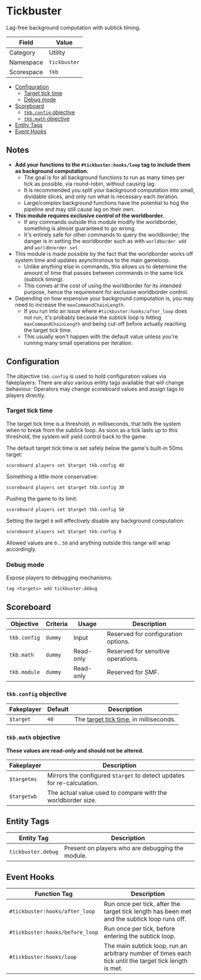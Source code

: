 # Tickbuster
Lag-free background computation with subtick timing.

Field       | Value
----------- | -----
Category    | Utility
Namespace   | `tickbuster`
Scorespace  | `tkb`

- [Configuration](#configuration)
  - [Target tick time](#target-tick-time)
  - [Debug mode](#debug-mode)
- [Scoreboard](#scoreboard)
  - [`tkb.config` objective](#tkbconfig-objective)
  - [`tkb.math` objective](#tkbmath-objective)
- [Entity Tags](#entity-tags)
- [Event Hooks](#event-hooks)

## Notes
- **Add your functions to the `#tickbuster:hooks/loop` tag to include them as background computation.**
  - The goal is for all background functions to run as many times per tick as possible, via round-robin, without causing lag.
  - It is recommended you split your background computation into small, dividable slices, and only run what is necessary each iteration.
  - Large/complex background functions have the potential to hog the pipeline and may still cause lag on their own.
- **This module requires exclusive control of the worldborder.**
  - If any commands outside this module modify the worldborder, something is almost guaranteed to go wrong.
  - It's entirely safe for other commands to query the worldborder; the danger is in setting the worldborder such as with `worldborder add` and `worldbnorder set`.
- This module is made possible by the fact that the worldborder works off system time and updates asynchronous to the main gameloop.
  - Unlike anything else in commands, this allows us to determine the amount of time that passes between commands in the same tick (subtick timing).
  - This comes at the cost of using the worldborder for its intended purpose, hence the requirement for exclusive worldborder control.
- Depending on how expensive your background computation is, you may need to increase the `maxCommandChainLength`.
  - If you run into an issue where `#tickbuster:hooks/after_loop` does not run, it's probably because the subtick loop is hitting `maxCommandChainLength` and being cut-off before actually reaching the target tick time.
  - This usually won't happen with the default value unless you're running many small operations per iteration.

## Configuration
The objective `tkb.config` is used to hold configuration values via fakeplayers. There are also various entity tags available that will change behaviour. Operators may change scoreboard values and assign tags to players directly.

### Target tick time
The target tick time is a threshold, in milliseconds, that tells the system when to break from the subtick loop. As soon as a tick lasts up to this threshold, the system will yield control back to the game.

The default target tick time is set safely below the game's built-in 50ms target:
```
scoreboard players set $target tkb.config 40
```

Something a little more conservative:
```
scoreboard players set $target tkb.config 30
```

Pushing the game to its limit:
```
scoreboard players set $target tkb.config 50
```

Setting the target `0` will effectively disable any background computation:
```
scoreboard players set $target tkb.config 0
```

Allowed values are `0..50` and anything outside this range will wrap accordingly.

### Debug mode
Expose players to debugging mechanisms:
```
tag <targets> add tickbuster.debug
```

## Scoreboard
Objective     | Criteria  | Usage     | Description
------------- | --------- | --------- | -----------
`tkb.config`  | `dummy`   | Input     | Reserved for configuration options.
`tkb.math`    | `dummy`   | Read-only | Reserved for sensitive operations.
`tkb.module`  | `dummy`   | Read-only | Reserved for SMF.

### `tkb.config` objective
Fakeplayer  | Default | Description
----------- | ------- | -----------
`$target`   | `40`    | The [target tick time](#target-tick-time), in milliseconds.

### `tkb.math` objective
**These values are read-only and should not be altered.**

Fakeplayer  | Description
----------- | -----------
`$targetms` | Mirrors the configured `$target` to detect updates for re-calculation.
`$targetwb` | The actual value used to compare with the worldborder size.

## Entity Tags
Entity Tag          | Description
------------------- | -----------
`tickbuster.debug`  | Present on players who are debugging the module.

## Event Hooks
Function Tag                    | Description
------------------------------- | -----------
`#tickbuster:hooks/after_loop`  | Run once per tick, after the target tick length has been met and the subtick loop runs off.
`#tickbuster:hooks/before_loop` | Run once per tick, before entering the subtick loop.
`#tickbuster:hooks/loop`        | The main subtick loop, run an arbitrary number of times each tick until the target tick length is met.
